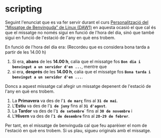 # scripting

Seguint l'enunciat que es va fer servir durant el curs
[Personalització del “Missatge de Benvinguda” de Linux (DAW1)](https://joanpardo.home.blog/personalitzacio-del-missatge-de-benvinguda-de-linux-daw1/)
 en aquesta ocasió el que cal és que el missatge no només sigui en funció de l'hora del dia, sinó que també sigui en funció de l'estació de l'any en què ens trobem.
 
En funció de l'hora del dia era: (Recordeu que es considera bona tarda a partir de les 14.00 h)
   1. Si era, **abans** de les **14.00 h**, calia que el missatge fos **```Bon dia i benvingut a un servidor d'en ...```**, mentre que
   1. si era, **després**  de les **14.00 h**, calia que el missatge fos **```Bona tarda i benvingut a un servidor d'en ...```**.
   
Doncs a aquest missatge cal afegir un missatge depenent de l'estació de l'any en què ens trobem.
1. La **Primavera** va des de l'**```1 de març```** fins al **```31 de mai```**.
1. L'**Estiu** va des de l'**```1 de juny```** fins al **```31 d'agost```**.
1. La **Tardor** va des de l'**```1 de setembre```**` fins al **```30 de novembre```** i
1. L'**Hivern** va des de l'**```1 de desembre```** fins al **```28-29 de febrer```**.

 
 Per tant, en el missatge de benvinguda cal que feu aparèixer el nom de l'estació en què ens trobem.
 Si us plau, sigueu originals amb el missatge.
